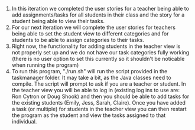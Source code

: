1. In this iteration we completed the user stories for a teacher being able to add assignments/tasks for all students in their class and the story for a student being able to view their tasks. 
2. For our next iteration we will complete the user stories for teachers being able to set the student view to different categories and for students to be able to assign categories to their tasks.  
3. Right now, the functionality for adding students in the teacher view is not properly set up and we do not have our task categories fully working (there is no user option to set this currently so it shouldn't be noticable when running the program)
4. To run this program, "./run.sh" will run the script provided in the taskmanager folder. It may take a bit, as the Java classes need to compile. The script will prompt to ask if you are a teacher or student.  In the teacher view you will be able to log in (existing log ins to use are: Ron Cytron or Doug Shook) and then you should be able to add tasks for the existing students (Emily, Jess, Sarah, Claire).  Once you have added a task (or multiple) for students in the teacher view you can then restart the program as the student and view the tasks assigned to that individual. 
